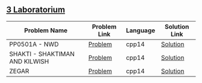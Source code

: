 ## [3 Laboratorium](https://www.hackerrank.com/domains/isemestr2020/3laboratorium)

|Problem Name|Problem Link|Language|Solution Link|
---|---|---|---
|PP0501A - NWD|[Problem](https://www.hackerrank.com/challenges/pp0501a-nwd/problem)|cpp14|[Solution](./pp0501a-nwd.cpp)|
|SHAKTI - SHAKTIMAN AND KILWISH|[Problem](https://www.hackerrank.com/challenges/shakti-shaktiman-and-kilwish/problem)|cpp14|[Solution](./shakti-shaktiman-and-kilwish.cpp)|
|ZEGAR|[Problem](https://www.hackerrank.com/challenges/hands-clock-hands/problem)|cpp14|[Solution](./hands-clock-hands.cpp)|
